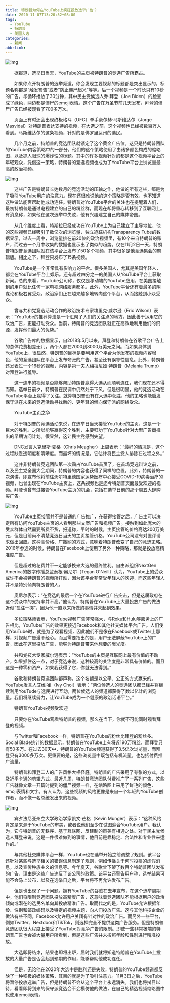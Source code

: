 ```yaml
---
title: 特朗普为何在YouTube上疯狂投放选举广告？
date: 2020-11-07T13:20:52+08:00
tags:
  - YouTube
  - 特朗普
  - 美国大选
categories:
  - 新闻
abbrlink:
---
```


![img](https://cdn.jsdelivr.net/gh/yakeing/Documentation@main/Hexo/images/8d13-kcieywa2188034.png)

　　据报道，选举日当天，YouTube的主页被特朗普的竞选广告所霸占。

　　如果你点开特朗普的选举频道，你会发现主要视频的标题都是突出显示的，标题名称都是“触发警告”或者“防止僵尸起义”等等。后一个视频是一个时长只有10秒的广告，却循环播放了30分钟，其中民主党候选人乔·拜登（Joe Biden）的脸变成了绿色，两边都是僵尸的emoji表情。这个广告在万圣节前几天发布，拜登的僵尸广告已经被观看了700多万次。

　　页面上有时还会出现终极格斗（UFC）拳手豪尔赫·马斯维达尔（Jorge Masvidal）对特朗普表达支持的视频，在大选之前，这个视频也已经被数百万人看到。马斯维达尔的这条视频，针对的是佛罗里达州的选民。

　　几个月之前，特朗普的竞选团队就锁定了这个黄金广告位。这只是特朗普团队的YouTube内容策略中的一部分，他们的这个策略使用了由诸多颜色构成的缩略图，以及抓人眼球的爆炸性的标题。其中的许多视频针对的都是这个视频平台上的年轻观众，凭借这一策略，特朗普的竞选视频也成为了YouTube平台上浏览量最高的政治视频。

![img](https://cdn.jsdelivr.net/gh/yakeing/Documentation@main/Hexo/images/edc6-kcieywa2228019.jpg)

　　这些广告是特朗普长达数月的竞选活动的压轴之作，他做的所有这些，都是为了吸引YouTube用户的注意力。现在还很难说他的这个策略是否有效，也不知道这种做法能否帮助他成功连任。特朗普对YouTube平台的关注也在提醒着人们，最初特朗普是通过电视建立的自己的粉丝群，而现在却将重心转移到了互联网上。有消息称，如果他在这次选举中失败，他有兴趣建立自己的媒体帝国。

　　从几个维度上看，特斯拉已经成功在YouTube上为自己建立了主导地位，他的这些视频已经吸引了数亿次的浏览量，独立追踪机构Transparency Tube的数据显示，过去一周中，浏览量排在前20位的政治视频里，有10个来自特朗普的账户，而过去一个月中收集的数据也显示出了类似的趋势。仅在11月2日一天，特朗普特朗普竞选团队就在该平台上发布了50多个视频，其中很多是他竞选集会的剪辑版。相比之下，拜登只发布了15条视频。

　　YouTube是一个非常具有影响力的平台。很多美国人，尤其是美国年轻人，都会在YouTube平台上娱乐。还有超过四分之一的美国人从YouTube平台上获取新闻。总的来看，YouTube公司称，仅仅是移动端的YouTube应用，在美国接触到的用户就比任何一家电视网络服务都多。此外，YouTube平台还有着最多的阴谋论和极右翼受众。政治家们正在越来越多地转向这个平台，从而接触到小众受众。

　　曾与共和党竞选活动合作的政治技术专家埃里克·威尔逊（Eric Wilson）表示：“YouTube的推荐算法是一个汇聚了人们的关注点的地方，因此善于运用它的政治广告，更能打动受众。当前，特朗普的竞选团队就正在高效地利用他们的资源，发挥他们最大的优势。”

　　谷歌广告库的数据显示，自2018年5月以来，拜登和特朗普在谷歌平台广告上的总体花费相差无几，两个人都在7000到8000万美元之间。而如果具体到YouTube上，很显然，特朗普的目标是要利用这个平台为他发布的视频内容增色，他的竞选团队在平台上发布夸张的广告，甚至还有误导性信息。此外，特朗普还发表过一个16秒的视频，内容是第一夫人梅拉尼娅·特朗普（Melania Trump）对拜登进行羞辱。

　　这一连串的视频是否能够帮助特朗普赢得大选从而顺利连任，我们现在还不得而知。选举日前夕，特朗普在民调中仍然处于下风，但是很明显，他的竞选活动在YouTube平台上赢得了关注。就算特朗普没有在大选中获胜，他的策略也能启发保守派在未来的竞选活动寻找新的、更年轻的倾向保守派的网络受众。

　　YouTube主页之争

　　对于特朗普的竞选活动来说，在选举日当天接管YouTube的主页，这是一个巨大的胜利。之所以能够赢得这个胜利，主要归功于YouTube针对大型广告商推出的早期访问计划。很显然，这让民主党感到失望。

　　DNC发言人克里斯·麦格（Chris Meagher）上周表示：“最好的情况是，这个过程缺乏透明度和清晰度。而最坏的情况是，它估计将民主党人排除在过程之外。”

　　这并非特朗普竞选团队第一次霸占YouTube首页了，在首场竞选辩论之前，以及民主党全国大会期间，特朗普的内容也获得了同样的位置。此外，特朗普的一次演讲，即宣布他将前往沃尔特里德国家运势医疗中心接受COVID-19病毒治疗的视频，也曾出现在YouTube主页上，这条视频也是迄今特朗普页面最受欢迎的视频。拜登也曾有过接管YouTube主页的机会，包括在选举日前的那个周五大肆购买广告。

![img](https://cdn.jsdelivr.net/gh/yakeing/Documentation@main/Hexo/images/f4a0-kcieywa2230770.jpg)

　　YouTube主页接管并不是普通的广告推广，在获得接管之后，广告主可以决定所有访问YouTube主页的人看到那些文案广告和视频广告。接触到如此庞大的受众群体自然需要所费不赀，报道称，平时的时候，主页接管的价格高达200万美元，但是目前尚不清楚竞选日当天的主页接管价格，YouTube公司没有对置评请求做出回应。这种高价格、广撒网的方式，意味着特朗普改变了自己的竞选策略。2016年参选的时候，特朗普在Facebook上使用了另外一种策略，那就是投放高精准度广告。

　　但是超过的花费并不一定能够换来大选的最终胜利。自由派组织NextGen America的数字传播总监泰根·奥尼尔（Tegan O'Neill）认为，YouTube上的受众或许不会被特朗普的视频所打动，因为该平台非常受年轻人的欢迎，而这些年轻人并不是特别倾向特朗普的人。

　　奥尼尔表示：“在竞选的最后一个在YouTube进行广告突击，但是这届政府在这个受众中的支持率并不高。”他认为，特朗普在YouTube上大量投放广告的做法近似“孤注一掷”，因为他一直以来所做的事情并未起到效果。

　　多位策略师表示，YouTube视频广告非常强大，与Roku和Hulu等服务上的广告相比，YouTube广告的效果更接近Facebook和其他社交媒体平台广告。人们使用YouTube时，就是为了观看视频，因此他们不是像在Facebook或Twitter上那样，对视频广告漫不经心。而且需要指出的是，用户无法屏蔽YouTube上的广告，因此在这里投放广告，能够为特朗普带来他想要的曝光度。

　　共和党技术专家威尔逊表示：“YouTube的主页是互联网上最有价值的不动产，如果抓住这一点，对于竞选来说，这种较高的关注度是非常具有价值的。而且这是一种零和资产，如果我获得了它，你就无法得到。”

　　谷歌和特朗普竞选团队都声称，这个名额是以公平、公正的方式赢来的。YouTube发言人艾维·崔（Ivy Choi）表示：“两位候选人的竞选团队都已经并将继续利用YouTude与选民进行互动，两位候选人的频道都获得了数以亿计的浏览量。我们将继续努力，让YouTube成为一个健康的政治话语平台。”

　　特朗普YouTube视频受欢迎

　　只要你在YouTube观看特朗普的视频，那么在当下，你就不可能同时观看拜登的视频。

　　与Twitter和Facebook一样，特朗普在YouTube的粉丝比拜登的粉丝多。Social Blade统计的数据显示，特朗普在YouTube上有将近190万粉丝，而拜登只有50多万。在过去30天中，特朗普的YouTube频道获得了3.5亿次浏览量，而拜登只有3000多万次。更重要的是，这些浏览量中既包括有机流量，也包括付费推广流量。

　　特朗普和拜登二人的广告风格大相径庭。特朗普的广告采用了夸张的方式，以及近乎卡通的剪辑方式。最近几周，特朗普竞选团队付费推广了一系列广告，这些广告就像文章一开篇时提到的僵尸视频一样，在缩略图上采用了鲜艳的颜色、emoji表情和文字。有人认为，这些视频的风格更像是来自一个年轻的YouTube创作者，而不像一名总统发出来的视频。

![img](https://cdn.jsdelivr.net/gh/yakeing/Documentation@main/Hexo/images/03b1-kcieywa2224824.jpg)

　　宾夕法尼亚州立大学政治学家凯文·芒格（Kevin Munger）表示：“这种风格肯定是来源于YouTube的审美，或者说他们至少在试图迎合YouTube用户。我认为，它与特朗普的无秩序、基于互联网、反建制的审美有相通之处。对于民主党候选人拜登来说，这是一件很难做到的事情，他目前是靠稳定、合法性和专业性来运作的。”

　　与其他社交媒体平台一样，YouTube也在选举开始之前调整了规则。该平台还针对某些与选举相关的错误信息制定了规则，例如传播关于何时投票的虚假消息，以及宣传种族主义的信息等。今年夏天，谷歌曾下架了数百个特朗普团队发布的广告，理由是这些广告违反了该公司的政策。该平台还警告用户称，选举结果可能不会马上公布，以及在选举日之后，平台将不再允许发布广告。

　　但是也出现了一个问题。拥有YouTube的谷歌在去年宣布，在这个选举周期中，他们将限制竞选团队投放高精度广告，这意味着竞选团队不能根据用户的政治倾向或潜在的选民名单向其投放精准广告。取而代之的是，YouTube允许根据年龄、性别和邮政编码以及特定的视频主题，向人们投放广告。这与其他科技企业的做法有些不同，Facebook允许用户关闭有针对性的政治广告。而另外一些平台，例如Twitter、Nextdoor和TikTok，则选择完全不提供这类广告服务。但是特朗普竞选团队很大程度上接受了YouTube对竞争广告的限制。即使一些非常极端的特朗普广告也会被大量用户所看到，但是这些广告并未按照年龄和性别进行精准投放。

　　大选即将结束，结果也即将出炉，届时我们就将知道特朗普在YouTube上投放的大量广告是否会起到预期的作用，能够帮助他成功连任。

　　但是，无论他在2020年大选中是胜利还是失败，特朗普的YouTube频道都反映了一种积极的媒体策略，其目的就是为了吸引注意力。11月3日之后，YouTube将暂停投放选举广告，但是特朗普不会从这个平台上永远消失。我们也将拭目以待，看看即将到来的保守派竞选会不会模仿他的做法，在自己的精选视频缩略图中也使用emoji表情。